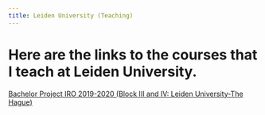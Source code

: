 ```yaml
---
title: Leiden University (Teaching)
---
```


Here are the links to the courses that I teach at Leiden University.
=====


[Bachelor Project IRO 2019-2020 (Block III and IV: Leiden University-The Hague)](https://babakrezaee.github.io/Leiden_BAP.md)
